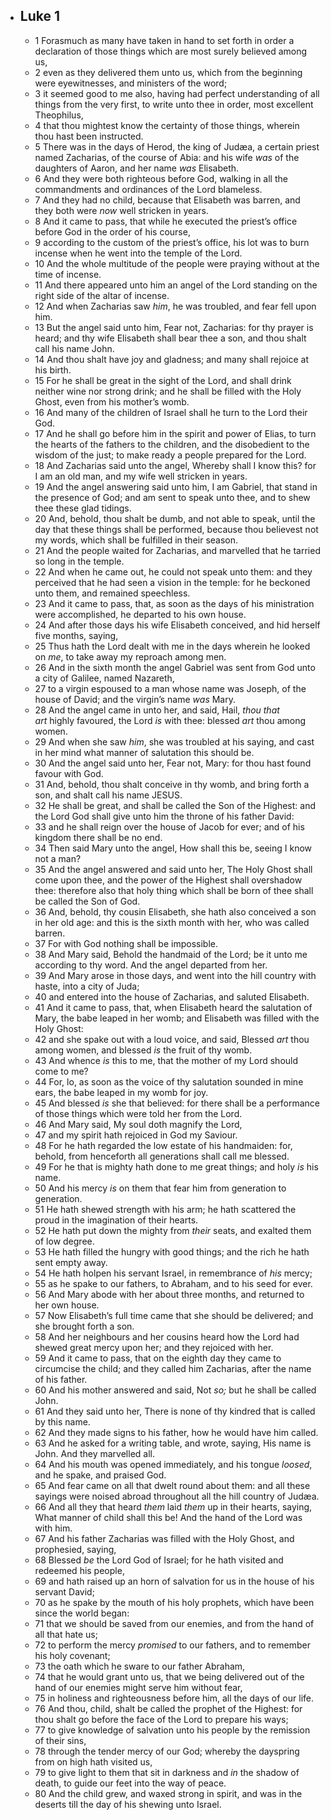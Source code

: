 - ## Luke 1
	- 1 Forasmuch as many have taken in hand to set forth in order a declaration of those things which are most surely believed among us,
	- 2 even as they delivered them unto us, which from the beginning were eyewitnesses, and ministers of the word;
	- 3 it seemed good to me also, having had perfect understanding of all things from the very first, to write unto thee in order, most excellent Theophilus,
	- 4 that thou mightest know the certainty of those things, wherein thou hast been instructed.
	- 5 There was in the days of Herod, the king of Judæa, a certain priest named Zacharias, of the course of Abia: and his wife *was* of the daughters of Aaron, and her name *was* Elisabeth.
	- 6 And they were both righteous before God, walking in all the commandments and ordinances of the Lord blameless.
	- 7 And they had no child, because that Elisabeth was barren, and they both were *now* well stricken in years.
	- 8 And it came to pass, that while he executed the priest’s office before God in the order of his course,
	- 9 according to the custom of the priest’s office, his lot was to burn incense when he went into the temple of the Lord.
	- 10 And the whole multitude of the people were praying without at the time of incense.
	- 11 And there appeared unto him an angel of the Lord standing on the right side of the altar of incense.
	- 12 And when Zacharias saw *him*, he was troubled, and fear fell upon him.
	- 13 But the angel said unto him, Fear not, Zacharias: for thy prayer is heard; and thy wife Elisabeth shall bear thee a son, and thou shalt call his name John.
	- 14 And thou shalt have joy and gladness; and many shall rejoice at his birth.
	- 15 For he shall be great in the sight of the Lord, and shall drink neither wine nor strong drink; and he shall be filled with the Holy Ghost, even from his mother’s womb.
	- 16 And many of the children of Israel shall he turn to the Lord their God.
	- 17 And he shall go before him in the spirit and power of Elias, to turn the hearts of the fathers to the children, and the disobedient to the wisdom of the just; to make ready a people prepared for the Lord.
	- 18 And Zacharias said unto the angel, Whereby shall I know this? for I am an old man, and my wife well stricken in years.
	- 19 And the angel answering said unto him, I am Gabriel, that stand in the presence of God; and am sent to speak unto thee, and to shew thee these glad tidings.
	- 20 And, behold, thou shalt be dumb, and not able to speak, until the day that these things shall be performed, because thou believest not my words, which shall be fulfilled in their season.
	- 21 And the people waited for Zacharias, and marvelled that he tarried so long in the temple.
	- 22 And when he came out, he could not speak unto them: and they perceived that he had seen a vision in the temple: for he beckoned unto them, and remained speechless.
	- 23 And it came to pass, that, as soon as the days of his ministration were accomplished, he departed to his own house.
	- 24 And after those days his wife Elisabeth conceived, and hid herself five months, saying,
	- 25 Thus hath the Lord dealt with me in the days wherein he looked on *me*, to take away my reproach among men.
	- 26 And in the sixth month the angel Gabriel was sent from God unto a city of Galilee, named Nazareth,
	- 27 to a virgin espoused to a man whose name was Joseph, of the house of David; and the virgin’s name *was* Mary.
	- 28 And the angel came in unto her, and said, Hail, *thou that art* highly favoured, the Lord *is* with thee: blessed *art* thou among women.
	- 29 And when she saw *him*, she was troubled at his saying, and cast in her mind what manner of salutation this should be.
	- 30 And the angel said unto her, Fear not, Mary: for thou hast found favour with God.
	- 31 And, behold, thou shalt conceive in thy womb, and bring forth a son, and shalt call his name JESUS.
	- 32 He shall be great, and shall be called the Son of the Highest: and the Lord God shall give unto him the throne of his father David:
	- 33 and he shall reign over the house of Jacob for ever; and of his kingdom there shall be no end.
	- 34 Then said Mary unto the angel, How shall this be, seeing I know not a man?
	- 35 And the angel answered and said unto her, The Holy Ghost shall come upon thee, and the power of the Highest shall overshadow thee: therefore also that holy thing which shall be born of thee shall be called the Son of God.
	- 36 And, behold, thy cousin Elisabeth, she hath also conceived a son in her old age: and this is the sixth month with her, who was called barren.
	- 37 For with God nothing shall be impossible.
	- 38 And Mary said, Behold the handmaid of the Lord; be it unto me according to thy word. And the angel departed from her.
	- 39 And Mary arose in those days, and went into the hill country with haste, into a city of Juda;
	- 40 and entered into the house of Zacharias, and saluted Elisabeth.
	- 41 And it came to pass, that, when Elisabeth heard the salutation of Mary, the babe leaped in her womb; and Elisabeth was filled with the Holy Ghost:
	- 42 and she spake out with a loud voice, and said, Blessed *art* thou among women, and blessed *is* the fruit of thy womb.
	- 43 And whence *is* this to me, that the mother of my Lord should come to me?
	- 44 For, lo, as soon as the voice of thy salutation sounded in mine ears, the babe leaped in my womb for joy.
	- 45 And blessed *is* she that believed: for there shall be a performance of those things which were told her from the Lord.
	- 46 And Mary said, My soul doth magnify the Lord,
	- 47 and my spirit hath rejoiced in God my Saviour.
	- 48 For he hath regarded the low estate of his handmaiden:
	  for, behold, from henceforth all generations shall call me blessed.
	- 49 For he that is mighty hath done to me great things;
	  and holy *is* his name.
	- 50 And his mercy *is* on them that fear him
	  from generation to generation.
	- 51 He hath shewed strength with his arm;
	  he hath scattered the proud in the imagination of their hearts.
	- 52 He hath put down the mighty from *their* seats,
	  and exalted them of low degree.
	- 53 He hath filled the hungry with good things;
	  and the rich he hath sent empty away.
	- 54 He hath holpen his servant Israel,
	  in remembrance of *his* mercy;
	- 55 as he spake to our fathers,
	  to Abraham, and to his seed for ever.
	- 56 And Mary abode with her about three months, and returned to her own house.
	- 57 Now Elisabeth’s full time came that she should be delivered; and she brought forth a son.
	- 58 And her neighbours and her cousins heard how the Lord had shewed great mercy upon her; and they rejoiced with her.
	- 59 And it came to pass, that on the eighth day they came to circumcise the child; and they called him Zacharias, after the name of his father.
	- 60 And his mother answered and said, Not *so;* but he shall be called John.
	- 61 And they said unto her, There is none of thy kindred that is called by this name.
	- 62 And they made signs to his father, how he would have him called.
	- 63 And he asked for a writing table, and wrote, saying, His name is John. And they marvelled all.
	- 64 And his mouth was opened immediately, and his tongue *loosed*, and he spake, and praised God.
	- 65 And fear came on all that dwelt round about them: and all these sayings were noised abroad throughout all the hill country of Judæa.
	- 66 And all they that heard *them* laid *them* up in their hearts, saying, What manner of child shall this be! And the hand of the Lord was with him.
	- 67 And his father Zacharias was filled with the Holy Ghost, and prophesied, saying,
	- 68 Blessed *be* the Lord God of Israel;
	  for he hath visited and redeemed his people,
	- 69 and hath raised up an horn of salvation for us
	  in the house of his servant David;
	- 70 as he spake by the mouth of his holy prophets,
	  which have been since the world began:
	- 71 that we should be saved from our enemies,
	  and from the hand of all that hate us;
	- 72 to perform the mercy *promised* to our fathers,
	  and to remember his holy covenant;
	- 73 the oath which he sware to our father Abraham,
	- 74 that he would grant unto us,
	  that we being delivered out of the hand of our enemies
	  might serve him without fear,
	- 75 in holiness and righteousness before him,
	  all the days of our life.
	- 76 And thou, child, shalt be called the prophet of the Highest:
	  for thou shalt go before the face of the Lord to prepare his ways;
	- 77 to give knowledge of salvation unto his people
	  by the remission of their sins,
	- 78 through the tender mercy of our God;
	  whereby the dayspring from on high hath visited us,
	- 79 to give light to them that sit in darkness and *in* the shadow of death,
	  to guide our feet into the way of peace.
	- 80 And the child grew, and waxed strong in spirit, and was in the deserts till the day of his shewing unto Israel.
